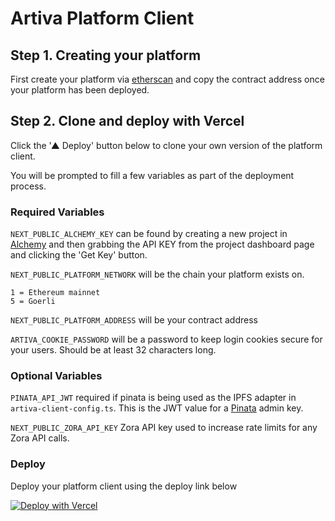 # Artiva Platform Client

## Step 1. Creating your platform

First create your platform via [etherscan](https://goerli.etherscan.io/address/0xf347cf551615e9933cf967c8ac4eded7dda6f1d2#writeContract#F3) and copy the contract address once your platform has been deployed.

## Step 2. Clone and deploy with Vercel

Click the '▲ Deploy' button below to clone your own version of the platform client.

You will be prompted to fill a few variables as part of the deployment process.

### Required Variables

`NEXT_PUBLIC_ALCHEMY_KEY` can be found by creating a new project in [Alchemy](https://dashboard.alchemyapi.io/) and then grabbing the API KEY from the project dashboard page and clicking the 'Get Key' button.

`NEXT_PUBLIC_PLATFORM_NETWORK` will be the chain your platform exists on.

```
1 = Ethereum mainnet
5 = Goerli

```

`NEXT_PUBLIC_PLATFORM_ADDRESS` will be your contract address

`ARTIVA_COOKIE_PASSWORD` will be a password to keep login cookies secure for your users. Should be at least 32 characters long.

### Optional Variables

`PINATA_API_JWT` required if pinata is being used as the IPFS adapter in `artiva-client-config.ts`. This is the JWT value for a [Pinata](https://www.pinata.cloud/) admin key.

`NEXT_PUBLIC_ZORA_API_KEY` Zora API key used to increase rate limits for any Zora API calls.

### Deploy

Deploy your platform client using the deploy link below

[![Deploy with Vercel](https://vercel.com/button)](https://vercel.com/new/clone?repository-url=https%3A%2F%2Fgithub.com%2Fartiva-xyz%2Fplatform-client&env=NEXT_PUBLIC_PLATFORM_ADDRESS,NEXT_PUBLIC_PLATFORM_NETWORK,NEXT_PUBLIC_ALCHEMY_KEY,ARTIVA_COOKIE_PASSWORD)
